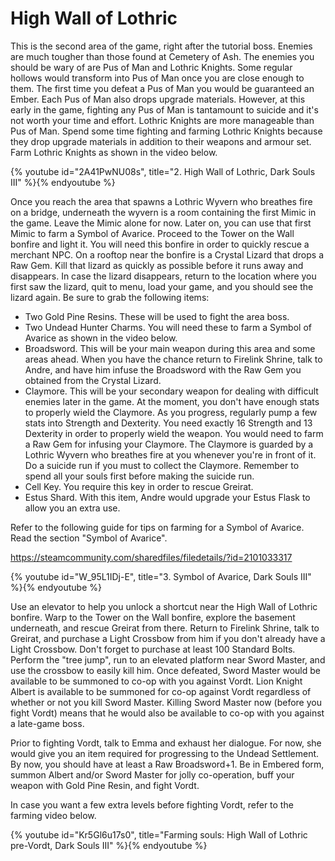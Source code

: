 # High Wall of Lothric

This is the second area of the game, right after the tutorial boss. Enemies are
much tougher than those found at Cemetery of Ash. The enemies you should be wary
of are Pus of Man and Lothric Knights. Some regular hollows would transform into
Pus of Man once you are close enough to them. The first time you defeat a Pus of
Man you would be guaranteed an Ember. Each Pus of Man also drops upgrade
materials. However, at this early in the game, fighting any Pus of Man is
tantamount to suicide and it's not worth your time and effort. Lothric Knights
are more manageable than Pus of Man. Spend some time fighting and farming
Lothric Knights because they drop upgrade materials in addition to their weapons
and armour set. Farm Lothric Knights as shown in the video below.

{% youtube id="2A41PwNU08s", title="2. High Wall of Lothric, Dark Souls III" %}{% endyoutube %}

Once you reach the area that spawns a Lothric Wyvern who breathes fire on a
bridge, underneath the wyvern is a room containing the first Mimic in the game.
Leave the Mimic alone for now. Later on, you can use that first Mimic to farm a
Symbol of Avarice. Proceed to the Tower on the Wall bonfire and light it. You
will need this bonfire in order to quickly rescue a merchant NPC. On a rooftop
near the bonfire is a Crystal Lizard that drops a Raw Gem. Kill that lizard as
quickly as possible before it runs away and disappears. In case the lizard
disappears, return to the location where you first saw the lizard, quit to menu,
load your game, and you should see the lizard again. Be sure to grab the
following items:

-   Two Gold Pine Resins. These will be used to fight the area boss.
-   Two Undead Hunter Charms. You will need these to farm a Symbol of Avarice as
    shown in the video below.
-   Broadsword. This will be your main weapon during this area and some areas
    ahead. When you have the chance return to Firelink Shrine, talk to Andre,
    and have him infuse the Broadsword with the Raw Gem you obtained from the
    Crystal Lizard.
-   Claymore. This will be your secondary weapon for dealing with difficult
    enemies later in the game. At the moment, you don't have enough stats to
    properly wield the Claymore. As you progress, regularly pump a few stats
    into Strength and Dexterity. You need exactly 16 Strength and 13 Dexterity
    in order to properly wield the weapon. You would need to farm a Raw Gem for
    infusing your Claymore. The Claymore is guarded by a Lothric Wyvern who
    breathes fire at you whenever you're in front of it. Do a suicide run if you
    must to collect the Claymore. Remember to spend all your souls first before
    making the suicide run.
-   Cell Key. You require this key in order to rescue Greirat.
-   Estus Shard. With this item, Andre would upgrade your Estus Flask to allow
    you an extra use.

Refer to the following guide for tips on farming for a Symbol of Avarice. Read
the section "Symbol of Avarice".

https://steamcommunity.com/sharedfiles/filedetails/?id=2101033317

{% youtube id="W_95L1IDj-E", title="3. Symbol of Avarice, Dark Souls III" %}{% endyoutube %}

Use an elevator to help you unlock a shortcut near the High Wall of Lothric
bonfire. Warp to the Tower on the Wall bonfire, explore the basement underneath,
and rescue Greirat from there. Return to Firelink Shrine, talk to Greirat, and
purchase a Light Crossbow from him if you don't already have a Light Crossbow.
Don't forget to purchase at least 100 Standard Bolts. Perform the "tree jump",
run to an elevated platform near Sword Master, and use the crossbow to easily
kill him. Once defeated, Sword Master would be available to be summoned to co-op
with you against Vordt. Lion Knight Albert is available to be summoned for co-op
against Vordt regardless of whether or not you kill Sword Master. Killing Sword
Master now (before you fight Vordt) means that he would also be available to
co-op with you against a late-game boss.

Prior to fighting Vordt, talk to Emma and exhaust her dialogue. For now, she
would give you an item required for progressing to the Undead Settlement. By
now, you should have at least a Raw Broadsword+1. Be in Embered form, summon
Albert and/or Sword Master for jolly co-operation, buff your weapon with Gold
Pine Resin, and fight Vordt.

In case you want a few extra levels before fighting Vordt, refer to the farming
video below.

{% youtube id="Kr5Gl6u17s0", title="Farming souls: High Wall of Lothric pre-Vordt, Dark Souls III" %}{% endyoutube %}
